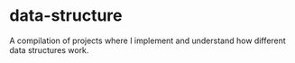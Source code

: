 # data-structure
A compilation of projects where I implement and understand how different data structures work.
